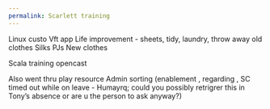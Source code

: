 ```yaml
---
permalink: Scarlett training
---
```

Linux custo 
Vft app
Life improvement - sheets, tidy, laundry, throw away old clothes 
Silks PJs
New clothes 




Scala training opencast 

Also went thru play resource 
Admin sorting (enablement , regarding , SC timed out while on leave - Humayrq; could you possibly retrigrer this in Tony’s absence or are u the person to  ask anyway?)
